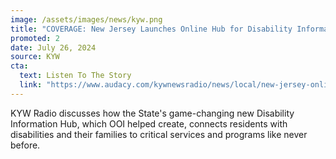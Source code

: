 ```yaml
---
image: /assets/images/news/kyw.png
title: "COVERAGE: New Jersey Launches Online Hub for Disability Information, Resources"
promoted: 2 
date: July 26, 2024
source: KYW
cta:
  text: Listen To The Story
  link: "https://www.audacy.com/kywnewsradio/news/local/new-jersey-online-hub-disability-information"
---
```


KYW Radio discusses how the State's game-changing new Disability Information Hub, which OOI helped create, connects residents with disabilities and their families to critical services and programs like never before. 
